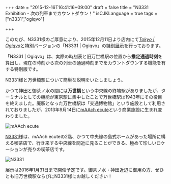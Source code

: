 +++
date = "2015-12-16T16:41:16+09:00"
draft = false
title = "N3331 Exhibition - 次の列車までカウントダウン！"
isCJKLanguage = true
tags = ["n3331","ogiqvo"]

+++

このたび、N3331様のご厚意により、2015年12月11日より店内にて[*Tokyo | Ogiqvo*](https://play.google.com/store/apps/details?id=com.ogiqvo.view.tokyo)と特別バージョンの「N3331 | Ogiqvo」の[特別展示](http://n3331.com/news/000073.html)を行っております。

「N3331 | Ogiqvo」は、実際の時刻表と旧万世橋駅の位置から**推定通過時刻**を算出し、現在の時刻から次の列車の通過時刻までをカウントダウンする機能を有する特別版です。

N3331様と万世橋駅について簡単な説明をいたしましょう。

かつて神田と御茶ノ水の間には**万世橋**という中央線の終端駅がありましたが、ターミナルとしての機能が東京駅に集中したことで万世橋駅は1943年にその役目を終えました。廃駅となった万世橋駅は「交通博物館」という施設として利用されておりましたが、2013年9月14日に[mAAch ecute](http://www.maach-ecute.jp/)という商業施設に生まれ変わりました。

![mAAch ecute](/img/maachecute.jpg)

[N3331](http://n3331.com/)様は、mAAch ecuteの2階、かつて中央線の島式ホームがあった場所に構える喫茶店で、行き来する中央線を間近に見ることができる、極めて珍しいロケーションが売りの喫茶店です。

![N3331](/img/n3331top.jpg)

展示は2016年1月31日まで開催予定です。御茶ノ水・神田近辺に御用の方、ぜひとも旧万世橋駅ならびにN3331様にお越しください！
